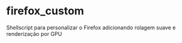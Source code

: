 # firefox_custom
Shellscript para personalizar o Firefox adicionando rolagem suave e renderização por GPU
